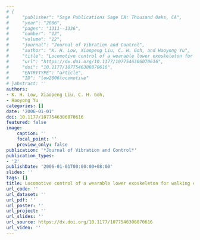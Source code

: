 ```yaml
---
# {
#     "publisher": "Sage Publications Sage CA: Thousand Oaks, CA",
#     "year": "2006",
#     "pages": "1311--1336",
#     "number": "12",
#     "volume": "12",
#     "journal": "Journal of Vibration and Control",
#     "author": "K. H. Low, Xiaopeng Liu, C. H. Goh, and Haoyong Yu",
#     "title": "Locomotive control of a wearable lower exoskeleton for walking enhancement",
#     "url": "https://dx.doi.org/10.1177/1077546306070616",
#     "doi": "10.1177/1077546306070616",
#     "ENTRYTYPE": "article",
#     "ID": "low2006locomotive"
# }abstract: ''
authors:
- K. H. Low, Xiaopeng Liu, C. H. Goh,
- Haoyong Yu
categories: []
date: '2006-01-01'
doi: 10.1177/1077546306070616
featured: false
image:
    caption: ''
    focal_point: ''
    preview_only: false
publication: '*Journal of Vibration and Control*'
publication_types:
- '2'
publishDate: '2006-01-01T00:00:00+08:00'
slides: ''
tags: []
title: Locomotive control of a wearable lower exoskeleton for walking enhancement
url_code: ''
url_dataset: ''
url_pdf: ''
url_poster: ''
url_project: ''
url_slides: ''
url_source: https://dx.doi.org/10.1177/1077546306070616
url_video: ''
---
```

